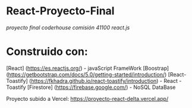 # React-Proyecto-Final 

_proyecto final coderhouse comisión 41100 react.js_

# Construido con:
[React] (https://es.reactjs.org/) - javaScript FrameWork
[Boostrap] (https://getbootstrap.com/docs/5.0/getting-started/introduction/)
[React-Toastify] (https://fkhadra.github.io/react-toastify/introduction) - React - Toastify
[Firestore] (https://firebase.google.com/) - NoSQL DataBase

Proyecto subido a Vercel:
https://proyecto-react-delta.vercel.app/